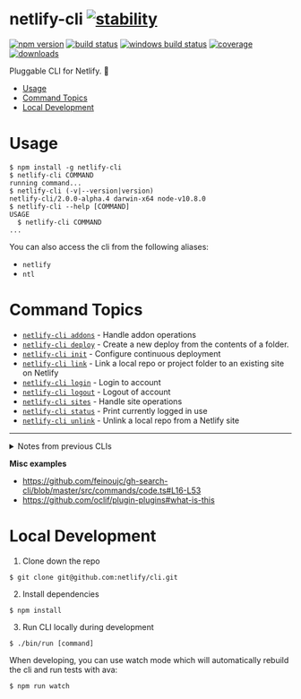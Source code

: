 # netlify-cli [![stability][0]][1]
[![npm version][2]][3] [![build status][4]][5] [![windows build status][6]][7]
[![coverage][12]][13] [![downloads][8]][9]

Pluggable CLI for Netlify. 🎉

<!-- toc -->
* [Usage](#usage)
* [Command Topics](#command-topics)
* [Local Development](#local-development)
<!-- tocstop -->

# Usage
<!-- usage -->
```sh-session
$ npm install -g netlify-cli
$ netlify-cli COMMAND
running command...
$ netlify-cli (-v|--version|version)
netlify-cli/2.0.0-alpha.4 darwin-x64 node-v10.8.0
$ netlify-cli --help [COMMAND]
USAGE
  $ netlify-cli COMMAND
...
```
<!-- usagestop -->

You can also access the cli from the following aliases:

- `netlify`
- `ntl`

<!-- commands -->
# Command Topics

* [`netlify-cli addons`](docs/addons.md) - Handle addon operations
* [`netlify-cli deploy`](docs/deploy.md) - Create a new deploy from the contents of a folder.
* [`netlify-cli init`](docs/init.md) - Configure continuous deployment
* [`netlify-cli link`](docs/link.md) - Link a local repo or project folder to an existing site on Netlify
* [`netlify-cli login`](docs/login.md) - Login to account
* [`netlify-cli logout`](docs/logout.md) - Logout of account
* [`netlify-cli sites`](docs/sites.md) - Handle site operations
* [`netlify-cli status`](docs/status.md) - Print currently logged in use
* [`netlify-cli unlink`](docs/unlink.md) - Unlink a local repo from a Netlify site

<!-- commandsstop -->

---
<details>
  <summary>Notes from previous CLIs</summary>

This CLI supercedes our [old Go CLI](https://github.com/netlify/netlifyctl) and [old Node CLI](https://github.com/netlify/netlify-cli).

**Go CLI commands**

via https://github.com/netlify/netlifyctl

```
Available Commands:
  assets    # List assets attached to a site
  ├── add   # Add an asset to a site
  └── info  # Show information for an asset or a group of them
  deploy    # Deploy your site
  form      # List forms
  └── submissions # list form submissions
  help      # Help about any command
  init      # Configure continuous deployment
  login     # Log user in
  site      # Handle site operations
  ├── create   # create site
  └── update   # Update site settings
  version
```

**Node CLI Commands**

via https://github.com/netlify/netlify-cli

```
createSite = require("../lib/commands/create_site"),
deleteSite = require("../lib/commands/delete_site"),
deploy     = require("../lib/commands/deploy"),
publish    = require("../lib/commands/publish"),
init       = require("../lib/commands/init"),
list       = require("../lib/commands/list_sites"),
updateSite = require("../lib/commands/update_site"),
openSite   = require("../lib/commands/open"),
env        = require("../lib/commands/env"),
```

</details>


**Misc examples**

- https://github.com/feinoujc/gh-search-cli/blob/master/src/commands/code.ts#L16-L53
- https://github.com/oclif/plugin-plugins#what-is-this

# Local Development

1. Clone down the repo

```command
$ git clone git@github.com:netlify/cli.git
```

2. Install dependencies

```command
$ npm install
```

3. Run CLI locally during development

```command
$ ./bin/run [command]
```

When developing, you can use watch mode which will automatically rebuild the cli and run tests with ava:

```command
$ npm run watch
```


[0]: https://img.shields.io/badge/stability-stable-green.svg
[1]: https://nodejs.org/api/documentation.html#documentation_stability_index
[2]: https://img.shields.io/npm/v/netlify-cli.svg
[3]: https://npmjs.org/package/netlify-cli
[4]: https://img.shields.io/travis/netlify/netlify-cli/master.svg
[5]: https://travis-ci.org/netlify/netlify-cli
[6]: https://ci.appveyor.com/api/projects/status/0vh59qjo64j7j8st?svg=true 
[7]: https://ci.appveyor.com/project/bcomnes/netlify-cli
[8]: http://img.shields.io/npm/dm/netlify-cli.svg?style=flat-square
[9]: https://npmjs.org/package/netlify-cli
[12]: https://img.shields.io/coveralls/netlify/netlify-cli/master.svg
[13]: https://coveralls.io/github/netlify/netlify-cli
